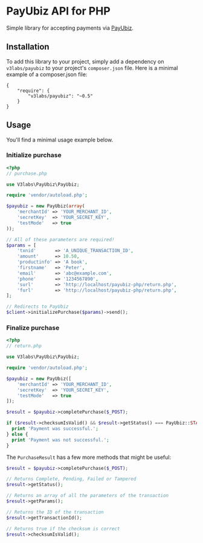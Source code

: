 # PayUbiz API for PHP

Simple library for accepting payments via [PayUbiz](https://www.payu.in/).

## Installation

To add this library to your project, simply add a dependency on `v3labs/payubiz` to your project's `composer.json` file. Here is a minimal example of a composer.json file:

    {
        "require": {
            "v3labs/payubiz": "~0.5"
        }
    }
    
## Usage

You'll find a minimal usage example below.

### Initialize purchase

```php
<?php
// purchase.php

use V3labs\PayUbiz\PayUbiz;

require 'vendor/autoload.php';

$payubiz = new PayUbiz(array(
    'merchantId' => 'YOUR_MERCHANT_ID',
    'secretKey'  => 'YOUR_SECRET_KEY',
    'testMode'   => true
));

// All of these parameters are required!
$params = [
    'txnid'       => 'A_UNIQUE_TRANSACTION_ID',
    'amount'      => 10.50,
    'productinfo' => 'A book',
    'firstname'   => 'Peter',
    'email'       => 'abc@example.com',
    'phone'       => '1234567890',
    'surl'        => 'http://localhost/payubiz-php/return.php',
    'furl'        => 'http://localhost/payubiz-php/return.php',
];

// Redirects to PayUbiz
$client->initializePurchase($params)->send();
```

### Finalize purchase

```php
<?php
// return.php

use V3labs\PayUbiz\PayUbiz;

require 'vendor/autoload.php';

$payubiz = new PayUbiz([
    'merchantId' => 'YOUR_MERCHANT_ID',
    'secretKey'  => 'YOUR_SECRET_KEY',
    'testMode'   => true
]);

$result = $payubiz->completePurchase($_POST);

if ($result->checksumIsValid() && $result->getStatus() === PayUbiz::STATUS_COMPLETED) {
  print 'Payment was successful.';
} else {
  print 'Payment was not successful.';
}
```

The `PurchaseResult` has a few more methods that might be useful:

```php
$result = $payubiz->completePurchase($_POST);

// Returns Complete, Pending, Failed or Tampered
$result->getStatus(); 

// Returns an array of all the parameters of the transaction
$result->getParams();

// Returns the ID of the transaction
$result->getTransactionId();

// Returns true if the checksum is correct
$result->checksumIsValid();
```
